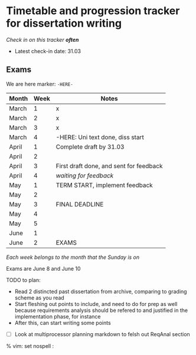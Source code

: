 # Timetable and progression tracker for dissertation writing

_Check in on this tracker **often**_
* Latest check-in date: 31.03

## Exams

We are here marker: `-HERE-`

| Month | Week | Notes                                        |
|-------|------|----------------------------------------------|
| March | 1    | x                                            |
| March | 2    | x                                            |
| March | 3    | x                                            |
| March | 4    | -HERE: Uni text done, diss start            |
| April | 1    | Complete draft by 31.03                      |
| April | 2    |                                              |
| April | 3    | First draft done, and sent for feedback      |
| April | 4    | _waiting for feedback_                       |
| May   | 1    | TERM START, implement feedback               |
| May   | 2    |                                              |
| May   | 3    | FINAL DEADLINE                               |
| May   | 4    |                                              |
| May   | 5    |                                              |
| June  | 1    |                                              |
| June  | 2    | EXAMS                                        |

_Each week belongs to the month that the Sunday is on_

Exams are June 8 and June 10

TODO to plan:
* Read 2 distincted past dissertation from archive, comparing to grading scheme as you read
* Start fleshing out points to include, and need to do for prep as well because requirements
  analysis should be refered to and justified in the implementation phase, for instance
* After this, can start writing some points

- [ ] Look at multiprocessor planning markdown to felsh out ReqAnal section

% vim: set nospell :
